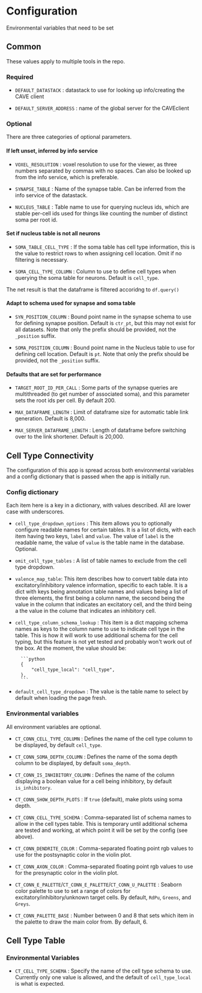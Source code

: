 # Configuration

Environmental variables that need to be set

## Common

These values apply to multiple tools in the repo.

### Required

* `DEFAULT_DATASTACK` : datastack to use for looking up info/creating the CAVE client

* `DEFAULT_SERVER_ADDRESS` : name of the global server for the CAVEclient

### Optional

There are three categories of optional parameters.

#### If left unset, inferred by info service

* `VOXEL_RESOLUTION` : voxel resolution to use for the viewer, as three numbers separated by commas with no spaces. Can also be looked up from the info service, which is preferable.

* `SYNAPSE_TABLE` : Name of the synapse table. Can be inferred from the info service of the datastack.

* `NUCLEUS_TABLE` : Table name to use for querying nucleus ids, which are stable per-cell ids used for things like counting the number of distinct soma per root id.

#### Set if nucleus table is not all neurons

* `SOMA_TABLE_CELL_TYPE` : If the soma table has cell type information, this is the value to restrict rows to when assigning cell location. Omit if no filtering is necessary.

* `SOMA_CELL_TYPE_COLUMN` : Column to use to define cell types when querying the soma table for neurons. Default is `cell_type`.

The net result is that the dataframe is filtered accoridng to `df.query()`

#### Adapt to schema used for synapse and soma table

* `SYN_POSITION_COLUMN` : Bound point name in the synapse schema to use for defining synapse position. Default is `ctr_pt`, but this may not exist for all datasets. Note that only the prefix should be provided, not the `_position` suffix.

* `SOMA_POSITION_COLUMN` : Bound point name in the Nucleus table to use for defining cell location. Default is `pt`. Note that only the prefix should be provided, not the `_position` suffix.

#### Defaults that are set for performance

* `TARGET_ROOT_ID_PER_CALL` : Some parts of the synapse queries are multithreaded (to get number of associated soma), and this parameter sets the root ids per cell. By default 200.

* `MAX_DATAFRAME_LENGTH` : Limit of dataframe size for automatic table link generation. Default is 8,000.

* `MAX_SERVER_DATAFRAME_LENGTH` : Length of dataframe before switching over to the link shortener. Default is 20,000.


## Cell Type Connectivity

The configuration of this app is spread across both environmental variables and a config dictionary that is passed when the app is initially run.

### Config dictionary

Each item here is a key in a dictionary, with values described. All are lower case with underscores.

* `cell_type_dropdown_options` : This item allows you to optionally configure readable names for certain tables. It is a list of dicts, with each item having two keys, `label` and `value`. The value of `label` is the readable name, the value of `value` is the table name in the database. Optional.

* `omit_cell_type_tables` : A list of table names to exclude from the cell type dropdown.

* `valence_map_table`: This item describes how to convert table data into excitatory/inhibitory valence information, specific to each table. It is a dict with keys being annotation table names and values being a list of three elements, the first being a column name, the second being the value in the column that indicates an excitatory cell, and the third being a the value in the colume that indicates an inhibitory cell.

* `cell_type_column_schema_lookup` : This item is a dict mapping schema names as keys to the column name to use to indicate cell type in the table. This is how it will work to use additional schema for the cell typing, but this feature is not yet tested and probably won't work out of the box. At the moment, the value should be:

        ```python
        {
            "cell_type_local": "cell_type",
        },
        ```

* `default_cell_type_dropdown` : The value is the table name to select by default when loading the page fresh.

### Environmental variables

All environment variables are optional.

* `CT_CONN_CELL_TYPE_COLUMN` : Defines the name of the cell type column to be displayed, by default `cell_type`.

* `CT_CONN_SOMA_DEPTH_COLUMN` : Defines the name of the soma depth column to be displayed, by default `soma_depth`.

* `CT_CONN_IS_INHIBITORY_COLUMN` : Defines the name of the column displaying a boolean value for a cell being inhibitory, by default `is_inhibitory`.

* `CT_CONN_SHOW_DEPTH_PLOTS` : If `true` (default), make plots using soma depth.

* `CT_CONN_CELL_TYPE_SCHEMA` : Comma-separated list of schema names to allow in the cell types table. This is temporary until additional schema are tested and working, at which point it will be set by the config (see above).

* `CT_CONN_DENDRITE_COLOR` : Comma-separated floating point rgb values to use for the postsynaptic color in the violin plot.

* `CT_CONN_AXON_COLOR` : Comma-separated floating point rgb values to use for the presynaptic color in the violin plot.

* `CT_CONN_E_PALETTE`/`CT_CONN_E_PALETTE`/`CT_CONN_U_PALETTE` : Seaborn color palette to use to set a range of colors for excitatory/inhibitory/unknown target cells. By default, `RdPu`, `Greens`, and `Greys`.

* `CT_CONN_PALETTE_BASE` : Number between 0 and 8 that sets which item in the palette to draw the main color from. By default, 6.

## Cell Type Table

### Environmental Variables 

* `CT_CELL_TYPE_SCHEMA` : Specify the name of the cell type schema to use. Currently only one value is allowed, and the default of `cell_type_local` is what is expected.